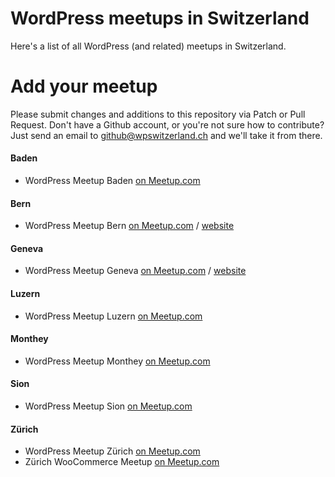 # WordPress meetups in Switzerland
Here's a list of all WordPress (and related) meetups in Switzerland.

# Add your meetup
Please submit changes and additions to this repository via Patch or Pull Request. Don't have a Github account, or you're not sure how to contribute? Just send an email to github@wpswitzerland.ch and we'll take it from there.

#### Baden

- WordPress Meetup Baden [on Meetup.com](https://www.meetup.com/WordPress-Baden/)

#### Bern

- WordPress Meetup Bern [on Meetup.com](https://www.meetup.com/de-DE/WordPress-Bern/) / [website](https://wpbern.ch/)

#### Geneva

- WordPress Meetup Geneva [on Meetup.com](https://www.meetup.com/geneva-wordpress/) / [website](https://wpgva.ch/)

#### Luzern

- WordPress Meetup Luzern [on Meetup.com](https://www.meetup.com/WordPress-Meetup-Luzern-by-webkinder-ch/)

#### Monthey

- WordPress Meetup Monthey [on Meetup.com](https://www.meetup.com/Monthey-WordPress-Meetup/)

#### Sion

- WordPress Meetup Sion [on Meetup.com](https://www.meetup.com/Sion-WordPress-Meetup/)

#### Zürich

- WordPress Meetup Zürich [on Meetup.com](https://www.meetup.com/WordPress-Zurich/)
- Zürich WooCommerce Meetup [on Meetup.com](https://www.meetup.com/Zurich-WooCommerce-Meetup/)
